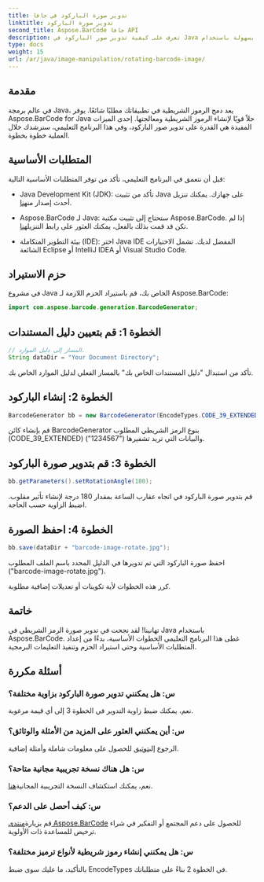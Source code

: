 ```yaml
---
title: تدوير صورة الباركود في جافا
linktitle: تدوير صورة الباركود
second_title: Aspose.BarCode جافا API
description: تعرف على كيفية تدوير صور الباركود في Java بسهولة باستخدام Aspose.BarCode. دليل شامل خطوة بخطوة لمطوري Java.
type: docs
weight: 15
url: /ar/java/image-manipulation/rotating-barcode-image/
---
```


## مقدمة

في عالم برمجة Java، يعد دمج الرموز الشريطية في تطبيقاتك مطلبًا شائعًا. يوفر Aspose.BarCode for Java حلاً قويًا لإنشاء الرموز الشريطية ومعالجتها. إحدى الميزات المفيدة هي القدرة على تدوير صور الباركود، وفي هذا البرنامج التعليمي، سنرشدك خلال العملية خطوة بخطوة.

## المتطلبات الأساسية

قبل أن نتعمق في البرنامج التعليمي، تأكد من توفر المتطلبات الأساسية التالية:

-  Java Development Kit (JDK): تأكد من تثبيت Java على جهازك. يمكنك تنزيل أحدث إصدار من[هنا](https://www.oracle.com/java/technologies/javase-downloads.html).

- Aspose.BarCode لـ Java: ستحتاج إلى تثبيت مكتبة Aspose.BarCode. إذا لم تكن قد قمت بذلك بالفعل، يمكنك العثور على رابط التنزيل[هنا](https://releases.aspose.com/barcode/java/).

- بيئة التطوير المتكاملة (IDE): اختر Java IDE المفضل لديك. تشمل الاختيارات الشائعة Eclipse أو IntelliJ IDEA أو Visual Studio Code.

## حزم الاستيراد

في مشروع Java الخاص بك، قم باستيراد الحزم اللازمة لـ Aspose.BarCode:

```java
import com.aspose.barcode.generation.BarcodeGenerator;
```

## الخطوة 1: قم بتعيين دليل المستندات

```java
// المسار إلى دليل الموارد.
String dataDir = "Your Document Directory";
```

تأكد من استبدال "دليل المستندات الخاص بك" بالمسار الفعلي لدليل الموارد الخاص بك.

## الخطوة 2: إنشاء الباركود

```java
BarcodeGenerator bb = new BarcodeGenerator(EncodeTypes.CODE_39_EXTENDED, "1234567");
```

قم بإنشاء كائن BarcodeGenerator بنوع الرمز الشريطي المطلوب (CODE_39_EXTENDED) والبيانات التي تريد تشفيرها ("1234567").

## الخطوة 3: قم بتدوير صورة الباركود

```java
bb.getParameters().setRotationAngle(180);
```

قم بتدوير صورة الباركود في اتجاه عقارب الساعة بمقدار 180 درجة لإنشاء تأثير مقلوب. اضبط الزاوية حسب الحاجة.

## الخطوة 4: احفظ الصورة

```java
bb.save(dataDir + "barcode-image-rotate.jpg");
```

احفظ صورة الباركود التي تم تدويرها في الدليل المحدد باسم الملف المطلوب ("barcode-image-rotate.jpg").

كرر هذه الخطوات لأية تكوينات أو تعديلات إضافية مطلوبة.

## خاتمة

تهانينا! لقد نجحت في تدوير صورة الرمز الشريطي في Java باستخدام Aspose.BarCode. غطى هذا البرنامج التعليمي الخطوات الأساسية، بدءًا من إعداد المتطلبات الأساسية وحتى استيراد الحزم وتنفيذ التعليمات البرمجية.

## أسئلة مكررة

### س: هل يمكنني تدوير صورة الباركود بزاوية مختلفة؟
نعم، يمكنك ضبط زاوية التدوير في الخطوة 3 إلى أي قيمة مرغوبة.

### س: أين يمكنني العثور على المزيد من الأمثلة والوثائق؟
 الرجوع إلى[توثيق](https://reference.aspose.com/barcode/java/) للحصول على معلومات شاملة وأمثلة إضافية.

### س: هل هناك نسخة تجريبية مجانية متاحة؟
 نعم، يمكنك استكشاف النسخة التجريبية المجانية[هنا](https://releases.aspose.com/).

### س: كيف أحصل على الدعم؟
 قم بزيارة[منتدى Aspose.BarCode](https://forum.aspose.com/c/barcode/13) للحصول على دعم المجتمع أو التفكير في شراء ترخيص للمساعدة ذات الأولوية.

### س: هل يمكنني إنشاء رموز شريطية لأنواع ترميز مختلفة؟
بالتأكيد، ما عليك سوى ضبط EncodeTypes في الخطوة 2 بناءً على متطلباتك.
